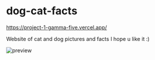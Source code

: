 # dog-cat-facts

https://project-1-gamma-five.vercel.app/

Website of cat and dog pictures and facts I hope u like it :)

![preview](https://i.imgur.com/sgUIGTi.png)
